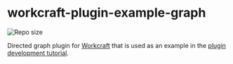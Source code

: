 # workcraft-plugin-example-graph

![Repo size](https://img.shields.io/github/repo-size/workcraft/workcraft-plugin-example-graph.svg)

Directed graph plugin for [Workcraft](https://workcraft.org/)
that is used as an example in the
[plugin development tutorial](https://workcraft.org/devel/plugin/start).
